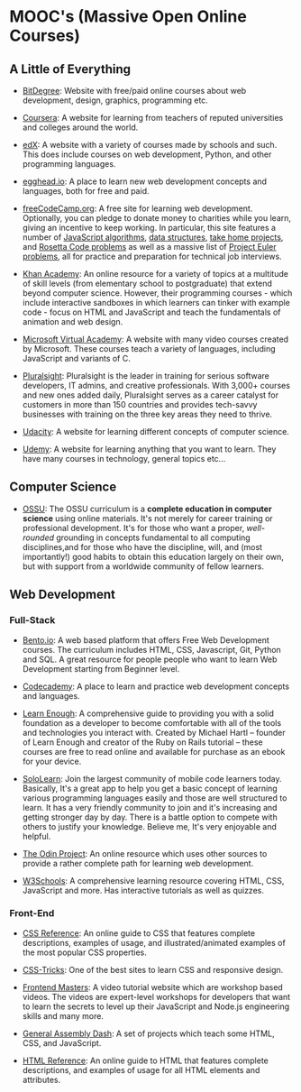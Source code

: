 # MOOC's (Massive Open Online Courses)

## A Little of Everything

- [BitDegree](https://www.bitdegree.org/): Website with free/paid online courses about web development, design, graphics, programming etc.

- [Coursera](https://www.coursera.com/): A website for learning from teachers of reputed universities and colleges around the world.

- [edX](https://www.edx.org/): A website with a variety of courses made by schools and such. This does include courses on web development, Python, and other programming languages.

- [egghead.io](https://egghead.io): A place to learn new web development concepts and languages, both for free and paid.

- [freeCodeCamp.org](https://www.freecodecamp.org): A free site for learning web development. Optionally, you can pledge to donate money to charities while you learn, giving an incentive to keep working. In particular, this site features a number of [JavaScript algorithms](https://learn.freecodecamp.org/coding-interview-prep/algorithms), [data structures](https://learn.freecodecamp.org/coding-interview-prep/data-structures), [take home projects](https://learn.freecodecamp.org/coding-interview-prep/take-home-projects), and [Rosetta Code problems](https://learn.freecodecamp.org/coding-interview-prep/rosetta-code/) as well as a massive list of [Project Euler problems](https://learn.freecodecamp.org/coding-interview-prep/project-euler), all for practice and preparation for technical job interviews.

- [Khan Academy](https://www.khanacademy.org/computing/computer-programming): An online resource for a variety of topics at a multitude of skill levels (from elementary school to postgraduate) that extend beyond computer science. However, their programming courses - which include interactive sandboxes in which learners can tinker with example code - focus on HTML and JavaScript and teach the fundamentals of animation and web design.

- [Microsoft Virtual Academy](https://mva.microsoft.com/): A website with many video courses created by Microsoft. These courses teach a variety of languages, including JavaScript and variants of C.

- [Pluralsight](https://www.pluralsight.com): Pluralsight is the leader in training for serious software developers, IT admins, and creative professionals. With 3,000+ courses and new ones added daily, Pluralsight serves as a career catalyst for customers in more than 150 countries and provides tech-savvy businesses with training on the three key areas they need to thrive.

- [Udacity](https://www.udacity.com/): A website for learning different concepts of computer science.

- [Udemy](https://www.udemy.com/): A website for learning anything that you want to learn. They have many courses in technology, general topics etc...

## Computer Science

- [OSSU](https://github.com/ossu/computer-science): The OSSU curriculum is a **complete education in computer science** using online materials. It's not merely for career training or professional development. It's for those who want a proper, _well-rounded_ grounding in concepts fundamental to all computing disciplines,and for those who have the discipline, will, and (most importantly!) good habits to obtain this education largely on their own, but with support from a worldwide community of fellow learners.

## Web Development

### Full-Stack

- [Bento.io](https://bento.io/): A web based platform that offers Free Web Development courses. The curriculum includes HTML, CSS, Javascript, Git, Python and SQL. A great resource for people people who want to learn Web Development starting from Beginner level.

- [Codecademy](https://www.codecademy.com/catalog/subject/web-development): A place to learn and practice web development concepts and languages.

- [Learn Enough](https://www.learnenough.com/courses): A comprehensive guide to providing you with a solid foundation as a developer to become comfortable with all of the tools and technologies you interact with. Created by Michael Hartl – founder of Learn Enough and creator of the Ruby on Rails tutorial – these courses are free to read online and available for purchase as an ebook for your device.

- [SoloLearn](https://www.sololearn.com/): Join the largest community of mobile code learners today. Basically, It's a great app to help you get a basic concept of learning various programming languages easily and those are well structured to learn. It has a very friendly community to join and it's increasing and getting stronger day by day. There is a battle option to compete with others to justify your knowledge. Believe me, It's very enjoyable and helpful.

- [The Odin Project](https://www.theodinproject.com/): An online resource which uses other sources to provide a rather complete path for learning web development.

- [W3Schools](https://www.w3schools.com): A comprehensive learning resource covering HTML, CSS, JavaScript and more. Has interactive tutorials as well as quizzes.

### Front-End

- [CSS Reference](https://cssreference.io/): An online guide to CSS that features complete descriptions, examples of usage, and illustrated/animated examples of the most popular CSS properties.

- [CSS-Tricks](https://css-tricks.com/): One of the best sites to learn CSS and responsive design.

- [Frontend Masters](https://frontendmasters.com/): A video tutorial website which are workshop based videos. The videos are expert-level workshops for developers that want to learn the secrets to level up their JavaScript and Node.js engineering skills and many more.

- [General Assembly Dash](https://dash.generalassemb.ly/): A set of projects which teach some HTML, CSS, and JavaScript.

- [HTML Reference](https://htmlreference.io/): An online guide to HTML that features complete descriptions, and examples of usage for all HTML elements and attributes.